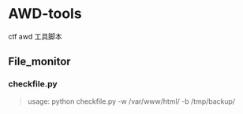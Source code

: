 # AWD-tools
ctf awd 工具脚本

## File_monitor

### checkfile.py

> usage:
> python checkfile.py -w /var/www/html/ -b /tmp/backup/
